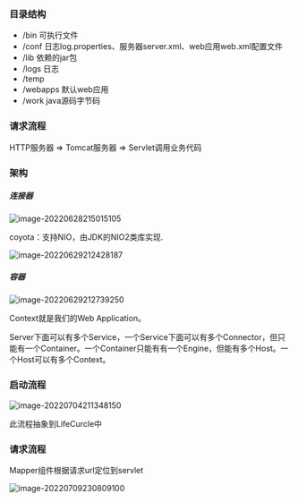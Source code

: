 ### 目录结构

- /bin 可执行文件
- /conf 日志log.properties、服务器server.xml、web应用web.xml配置文件
- /lib 依赖的jar包
- /logs 日志
- /temp
- /webapps 默认web应用
- /work java源码字节码

### 请求流程

HTTP服务器 => Tomcat服务器 => Servlet调用业务代码

### 架构

##### 连接器

![image-20220628215015105](E:\学习笔记\typora\img\image-20220628215015105.png)

coyota：支持NIO，由JDK的NIO2类库实现.

![image-20220629212428187](E:\学习笔记\typora\img\image-20220629212428187.png)

##### 容器

![image-20220629212739250](E:\学习笔记\typora\img\image-20220629212739250.png)

Context就是我们的Web Application。

Server下面可以有多个Service，一个Service下面可以有多个Connector，但只能有一个Container。一个Container只能有有一个Engine，但能有多个Host。一个Host可以有多个Context。

### 启动流程

![image-20220704211348150](E:\学习笔记\typora\img\image-20220704211348150.png)

此流程抽象到LifeCurcle中

### 请求流程

Mapper组件根据请求url定位到servlet

![image-20220709230809100](E:\学习笔记\typora\img\image-20220709230809100.png)